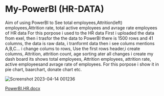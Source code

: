 # My-PowerBI (HR-DATA)
Aim of using PowerBI to See total employees,Attrition(left) employees,Attrition rate, total active employees and avrage rate employees of HR data
For this porpose i used to the HR data 
First i uploaded the data from exel, then i trasfor the the data to PowerBI
there is 1500 rows and 41 columns, the data is raw data, i tranformt data then i see colums mentions A,B,C... i change colums to rows, Use the first rows header,i create  columns,  Attrition,  attrition count, age sorting
ater all changes i create my dash board its shows total employees, Attrition employees, attrition rate, active employeesand avrage rate of employees.
For this porpose i show it in pie chart, baarchart, donate chart etc.


![Screenshot 2023-04-14 001236](https://user-images.githubusercontent.com/129103686/231907545-d979365a-01f5-4d5c-8865-30e2f0287b25.png)

[PowerBI.HR.docx](https://app.powerbi.com/groups/me/reports/c5af85a2-d7da-4f65-8636-fc674b23e153/ReportSection)



